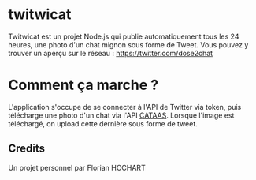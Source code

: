 # twitwicat

Twitwicat est un projet Node.js qui publie automatiquement tous les 24 heures, une photo d'un chat mignon sous forme de Tweet.
Vous pouvez y trouver un aperçu sur le réseau : https://twitter.com/dose2chat

# Comment ça marche ?
L'application s'occupe de se connecter à l'API de Twitter via token, puis télécharge une photo d'un chat via l'API [CATAAS](https://cataas.com/).
Lorsque l'image est téléchargé, on upload cette dernière sous forme de tweet.

## Credits
Un projet personnel par Florian HOCHART
